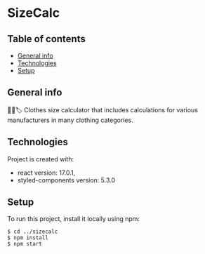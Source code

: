 # SizeCalc

## Table of contents

- [General info](#general-info)
- [Technologies](#technologies)
- [Setup](#setup)

## General info

👕📏🏷️ Clothes size calculator that includes calculations for various manufacturers in many clothing categories.

## Technologies

Project is created with:

- react version: 17.0.1,
- styled-components version: 5.3.0

## Setup

To run this project, install it locally using npm:

```
$ cd ../sizecalc
$ npm install
$ npm start
```
